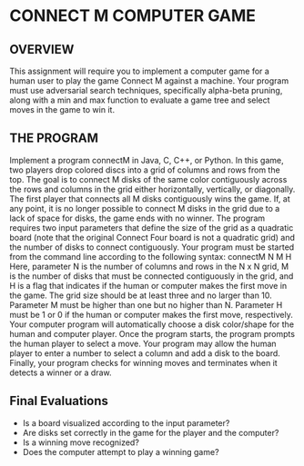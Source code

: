 # CONNECT M COMPUTER GAME

## OVERVIEW 
This  assignment  will  require  you  to  implement  a  computer  game  for  a  human  user  to  play  the  game  Connect  M 
against a machine. Your program must use adversarial search techniques, specifically alpha-beta pruning, along with 
a min and max function to evaluate a game tree and select moves in the game to win it. 

## THE PROGRAM 
Implement a program connectM in Java, C, C++, or Python. In this game, two players drop colored discs into a grid 
of columns and rows from the top. The goal is to connect M disks of the same color contiguously across the rows 
and  columns  in  the  grid  either  horizontally,  vertically,  or  diagonally.  The  first  player  that  connects  all  M  disks 
contiguously wins the game. If, at any point, it is no longer possible to connect M disks in the grid due to a lack of 
space for disks, the game ends with no winner. 
The  program  requires  two  input  parameters  that  define  the  size  of  the  grid  as  a  quadratic  board  (note  that  the 
original Connect Four board is not a quadratic grid) and the number of disks to connect contiguously. Your program 
must be started from the command line according to the following syntax: 
 connectM N M H 
Here,  parameter  N  is  the  number  of columns  and rows in the  N  x  N grid,  M is  the  number  of  disks  that must  be 
connected contiguously in the grid, and H is a flag that indicates if the human or computer makes the first move in 
the game. The grid size should be at least three and no larger than 10. Parameter M must be higher than one but no 
higher  than  N.  Parameter  H  must  be  1  or  0  if  the  human  or  computer  makes  the  first  move,  respectively.  Your 
computer program will automatically choose a disk color/shape for the human and computer player. 
Once  the  program  starts,  the  program  prompts  the  human  player  to  select  a  move. Your  program may  allow  the 
human player to enter a number to select a column and  add a disk to the board. Finally, your program checks for 
winning moves and terminates when it detects a winner or a draw. 


## Final Evaluations 
* Is a board visualized according to the input parameter? 
* Are disks set correctly in the game for the player and the computer? 
* Is a winning move recognized? 
* Does the computer attempt to play a winning game? 
